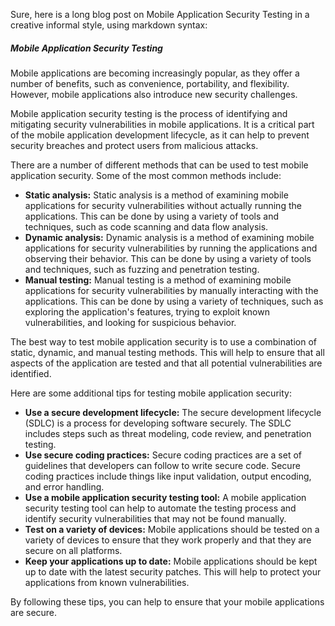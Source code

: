 Sure, here is a long blog post on Mobile Application Security Testing in a creative informal style, using markdown syntax:

##### **Mobile Application Security Testing**

Mobile applications are becoming increasingly popular, as they offer a number of benefits, such as convenience, portability, and flexibility. However, mobile applications also introduce new security challenges.

Mobile application security testing is the process of identifying and mitigating security vulnerabilities in mobile applications. It is a critical part of the mobile application development lifecycle, as it can help to prevent security breaches and protect users from malicious attacks.

There are a number of different methods that can be used to test mobile application security. Some of the most common methods include:

* **Static analysis:** Static analysis is a method of examining mobile applications for security vulnerabilities without actually running the applications. This can be done by using a variety of tools and techniques, such as code scanning and data flow analysis.
* **Dynamic analysis:** Dynamic analysis is a method of examining mobile applications for security vulnerabilities by running the applications and observing their behavior. This can be done by using a variety of tools and techniques, such as fuzzing and penetration testing.
* **Manual testing:** Manual testing is a method of examining mobile applications for security vulnerabilities by manually interacting with the applications. This can be done by using a variety of techniques, such as exploring the application's features, trying to exploit known vulnerabilities, and looking for suspicious behavior.

The best way to test mobile application security is to use a combination of static, dynamic, and manual testing methods. This will help to ensure that all aspects of the application are tested and that all potential vulnerabilities are identified.

Here are some additional tips for testing mobile application security:

* **Use a secure development lifecycle:** The secure development lifecycle (SDLC) is a process for developing software securely. The SDLC includes steps such as threat modeling, code review, and penetration testing.
* **Use secure coding practices:** Secure coding practices are a set of guidelines that developers can follow to write secure code. Secure coding practices include things like input validation, output encoding, and error handling.
* **Use a mobile application security testing tool:** A mobile application security testing tool can help to automate the testing process and identify security vulnerabilities that may not be found manually.
* **Test on a variety of devices:** Mobile applications should be tested on a variety of devices to ensure that they work properly and that they are secure on all platforms.
* **Keep your applications up to date:** Mobile applications should be kept up to date with the latest security patches. This will help to protect your applications from known vulnerabilities.

By following these tips, you can help to ensure that your mobile applications are secure.